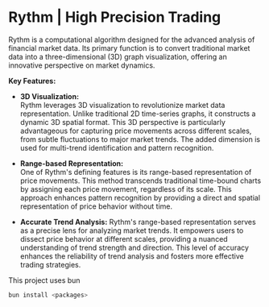 # Rythm | High Precision Trading

Rythm is a computational algorithm designed for the advanced analysis of financial market data. Its primary function is to convert traditional market data into a three-dimensional (3D) graph visualization, offering an innovative perspective on market dynamics.


**Key Features:**

- **3D Visualization:**  
Rythm leverages 3D visualization to revolutionize market data representation. Unlike traditional 2D time-series graphs, it constructs a dynamic 3D spatial format. This 3D perspective is particularly advantageous for capturing price movements across different scales, from subtle fluctuations to major market trends. The added dimension is used for multi-trend identification and pattern recognition.

- **Range-based Representation:**  
One of Rythm's defining features is its range-based representation of price movements. This method transcends traditional time-bound charts by assigning each price movement, regardless of its scale. This approach enhances pattern recognition by providing a direct and spatial representation of price behavior without time.

- **Accurate Trend Analysis:** Rythm's range-based representation serves as a precise lens for analyzing market trends. It empowers users to dissect price behavior at different scales, providing a nuanced understanding of trend strength and direction. This level of accuracy enhances the reliability of trend analysis and fosters more effective trading strategies.


This project uses bun 
```js
bun install <packages>
```